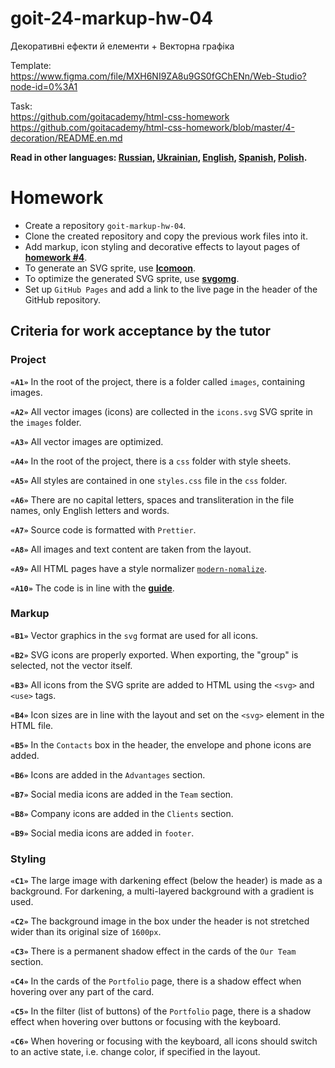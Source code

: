 # goit-24-markup-hw-04

Декоративні ефекти й елементи + Векторна графіка

Template:\
https://www.figma.com/file/MXH6NI9ZA8u9GS0fGChENn/Web-Studio?node-id=0%3A1

Task:\
https://github.com/goitacademy/html-css-homework \
https://github.com/goitacademy/html-css-homework/blob/master/4-decoration/README.en.md

**Read in other languages: [Russian](README.md), [Ukrainian](README.ua.md),
[English](README.en.md), [Spanish](README.es.md), [Polish](README.pl.md).**

# Homework

- Create a repository `goit-markup-hw-04`.
- Clone the created repository and copy the previous work files into it.
- Add markup, icon styling and decorative effects to layout pages of
  [**homework #4**](https://www.figma.com/file/5vQ5fIsm5p6Mfqhl0Ee2qB/Web-Studio-ENG?node-id=1%3A293).
- To generate an SVG sprite, use [**Icomoon**](https://icomoon.io/).
- To optimize the generated SVG sprite, use
  [**svgomg**](https://jakearchibald.github.io/svgomg/).
- Set up `GitHub Pages` and add a link to the live page in the header of the
  GitHub repository.

## Criteria for work acceptance by the tutor

### Project

**`«A1»`** In the root of the project, there is a folder called `images`,
containing images.

**`«A2»`** All vector images (icons) are collected in the `icons.svg` SVG sprite
in the `images` folder.

**`«A3»`** All vector images are optimized.

**`«A4»`** In the root of the project, there is a `css` folder with style
sheets.

**`«A5»`** All styles are contained in one `styles.css` file in the `css`
folder.

**`«A6»`** There are no capital letters, spaces and transliteration in the file
names, only English letters and words.

**`«A7»`** Source code is formatted with `Prettier`.

**`«A8»`** All images and text content are taken from the layout.

**`«A9»`** All HTML pages have a style normalizer
[`modern-nomalize`](https://github.com/sindresorhus/modern-normalize).

**`«A10»`** The code is in line with the [**guide**](https://codeguide.co/).

### Markup

**`«B1»`** Vector graphics in the `svg` format are used for all icons.

**`«B2»`** SVG icons are properly exported. When exporting, the "group" is
selected, not the vector itself.

**`«B3»`** All icons from the SVG sprite are added to HTML using the `<svg>` and
`<use>` tags.

**`«B4»`** Icon sizes are in line with the layout and set on the `<svg>` element
in the HTML file.

**`«B5»`** In the `Contacts` box in the header, the envelope and phone icons are
added.

**`«B6»`** Icons are added in the `Advantages` section.

**`«B7»`** Social media icons are added in the `Team` section.

**`«B8»`** Company icons are added in the `Clients` section.

**`«B9»`** Social media icons are added in `footer`.

### Styling

**`«C1»`** The large image with darkening effect (below the header) is made as a
background. For darkening, a multi-layered background with a gradient is used.

**`«C2»`** The background image in the box under the header is not stretched
wider than its original size of `1600px`.

**`«C3»`** There is a permanent shadow effect in the cards of the `Our Team`
section.

**`«C4»`** In the cards of the `Portfolio` page, there is a shadow effect when
hovering over any part of the card.

**`«C5»`** In the filter (list of buttons) of the `Portfolio` page, there is a
shadow effect when hovering over buttons or focusing with the keyboard.

**`«C6»`** When hovering or focusing with the keyboard, all icons should switch
to an active state, i.e. change color, if specified in the layout.
